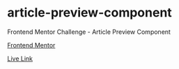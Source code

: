 # article-preview-component
Frontend Mentor Challenge - Article Preview Component

[Frontend Mentor](https://www.frontendmentor.io/challenges/article-preview-component-dYBN_pYFT)

[Live Link](https://jdegand.github.io/article-preview-component/)
